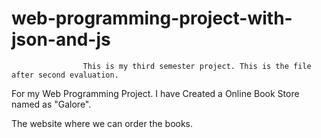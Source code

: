 # web-programming-project-with-json-and-js


                    This is my third semester project. This is the file after second evaluation.



For my Web Programming Project. I have Created a Online Book Store named as "Galore".


The website where we can order the books.
